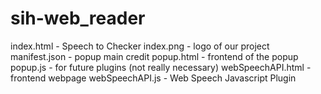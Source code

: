 # sih-web_reader

index.html - Speech to Checker
index.png - logo of our project
manifest.json - popup main credit
popup.html - frontend of the popup
popup.js - for future plugins (not really necessary)
webSpeechAPI.html - frontend webpage
webSpeechAPI.js - Web Speech Javascript Plugin
